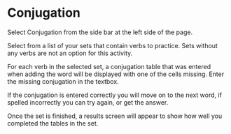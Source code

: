 # Conjugation

Select Conjugation from the side bar at the left side of the page.

Select from a list of your sets that contain verbs to practice. Sets without any verbs are not an option for this activity.

For each verb in the selected set, a conjugation table that was entered when adding the word will be displayed with one of the cells missing. Enter the missing conjugation in the textbox.

If the conjugation is entered correctly you will move on to the next word, if spelled incorrectly you can try again, or get the answer.

Once the set is finished, a results screen will appear to show how well you completed the tables in the set.
